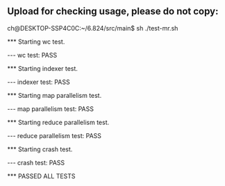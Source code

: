 
## Upload for checking usage, please do not copy:


ch@DESKTOP-SSP4C0C:~/6.824/src/main$ sh ./test-mr.sh

*** Starting wc test.

--- wc test: PASS

*** Starting indexer test.

--- indexer test: PASS

*** Starting map parallelism test.

--- map parallelism test: PASS

*** Starting reduce parallelism test.

--- reduce parallelism test: PASS

*** Starting crash test.

--- crash test: PASS

*** PASSED ALL TESTS
